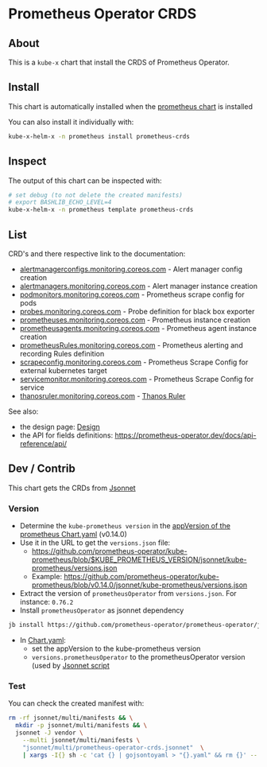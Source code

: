 # Prometheus Operator CRDS


## About

This is a `kube-x` chart that install the CRDS of Prometheus Operator.


## Install

This chart is automatically installed when the [prometheus chart](../prometheus) is installed

You can also install it individually with:

```bash
kube-x-helm-x -n prometheus install prometheus-crds
```

## Inspect

The output of this chart can be inspected with:
```bash
# set debug (to not delete the created manifests)
# export BASHLIB_ECHO_LEVEL=4
kube-x-helm-x -n prometheus template prometheus-crds
```

## List

CRD's and there respective link to the documentation:
* [alertmanagerconfigs.monitoring.coreos.com](https://prometheus-operator.dev/docs/developer/alerting/#using-alertmanagerconfig-resources) - Alert manager config creation
* [alertmanagers.monitoring.coreos.com](https://prometheus-operator.dev/docs/platform/platform-guide/#deploying-alertmanager) - Alert manager instance creation
* [podmonitors.monitoring.coreos.com](https://prometheus-operator.dev/docs/developer/getting-started/#using-podmonitors) - Prometheus scrape config for pods
* [probes.monitoring.coreos.com](https://prometheus-operator.dev/docs/getting-started/design/?#probe) - Probe definition for black box exporter
* [prometheuses.monitoring.coreos.com](https://prometheus-operator.dev/docs/platform/platform-guide/#deploying-prometheus) - Prometheus instance creation
* [prometheusagents.monitoring.coreos.com](https://prometheus-operator.dev/docs/platform/prometheus-agent/) - Prometheus agent instance creation
* [prometheusRules.monitoring.coreos.com](https://prometheus-operator.dev/docs/developer/alerting/#deploying-prometheus-rules) - Prometheus alerting and recording Rules definition
* [scrapeconfig.monitoring.coreos.com](https://prometheus-operator.dev/docs/developer/scrapeconfig/) - Prometheus Scrape Config for external kubernetes target
* [servicemonitor.monitoring.coreos.com](https://prometheus-operator.dev/docs/developer/getting-started/#using-servicemonitors) - Prometheus Scrape Config for service
* [thanosruler.monitoring.coreos.com](https://prometheus-operator.dev/docs/platform/thanos/) - [Thanos Ruler](https://prometheus-operator.dev/docs/platform/thanos/#thanos-ruler)

See also:
* the design page: [Design](https://prometheus-operator.dev/docs/getting-started/design/)
* the API for fields definitions: https://prometheus-operator.dev/docs/api-reference/api/


## Dev / Contrib

This chart gets the CRDs from [Jsonnet](jsonnet/multi/prometheus-operator-crds.jsonnet)

### Version

* Determine the `kube-prometheus version` in the [appVersion of the prometheus Chart.yaml](../prometheus/Chart.yaml) (v0.14.0) 
* Use it in the URL to get the `versions.json` file: 
  * https://github.com/prometheus-operator/kube-prometheus/blob/$KUBE_PROMETHEUS_VERSION/jsonnet/kube-prometheus/versions.json
  * Example: https://github.com/prometheus-operator/kube-prometheus/blob/v0.14.0/jsonnet/kube-prometheus/versions.json
* Extract the version of `prometheusOperator` from `versions.json`. For instance: `0.76.2`
* Install `prometheusOperator` as jsonnet dependency
```bash
jb install https://github.com/prometheus-operator/prometheus-operator/jsonnet/prometheus-operator@v0.76.2
```
* In [Chart.yaml](Chart.yaml):
  * set the appVersion to the kube-prometheus version
  * `versions.prometheusOperator` to the prometheusOperator version (used by [Jsonnet script](jsonnet/multi/prometheus-operator-crds.jsonnet)

### Test

You can check the created manifest with:
```bash
rm -rf jsonnet/multi/manifests && \
  mkdir -p jsonnet/multi/manifests && \
  jsonnet -J vendor \
    --multi jsonnet/multi/manifests \
    "jsonnet/multi/prometheus-operator-crds.jsonnet"  \
    | xargs -I{} sh -c 'cat {} | gojsontoyaml > "{}.yaml" && rm {}' -- {}
```
